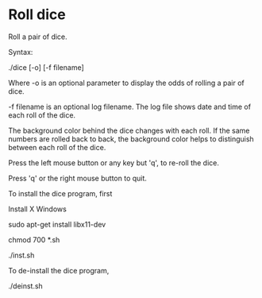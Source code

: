 # Roll dice

Roll a pair of dice.

Syntax:

./dice [-o] [-f filename]

Where -o is an optional parameter to display the odds of
rolling a pair of dice.

-f filename is an optional log filename.  The log file shows
date and time of each roll of the dice.

The background color behind the dice changes with each roll.
If the same numbers are rolled back to back, the background
color helps to distinguish between each roll of the dice.

Press the left mouse button or any key but 'q', to re-roll
the dice.

Press 'q' or the right mouse button to quit.

To install the dice program, first

Install X Windows

sudo apt-get install libx11-dev

chmod 700 *.sh

./inst.sh

To de-install the dice program,

./deinst.sh
